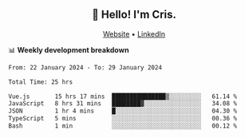
<h2 align="center">👋 Hello! I'm Cris.</h2>
<p align="center">
  <a href="https://www.criscunas.dev">Website</a> •
  <a href="https://www.linkedin.com/in/cristophercunas/">LinkedIn</a> 
</p>


📊 **Weekly development breakdown**
<!--START_SECTION:waka-->

```txt
From: 22 January 2024 - To: 29 January 2024

Total Time: 25 hrs

Vue.js       15 hrs 17 mins  ███████████████▒░░░░░░░░░   61.14 %
JavaScript   8 hrs 31 mins   ████████▓░░░░░░░░░░░░░░░░   34.08 %
JSON         1 hr 4 mins     █░░░░░░░░░░░░░░░░░░░░░░░░   04.30 %
TypeScript   5 mins          ░░░░░░░░░░░░░░░░░░░░░░░░░   00.36 %
Bash         1 min           ░░░░░░░░░░░░░░░░░░░░░░░░░   00.12 %
```

<!--END_SECTION:waka-->
